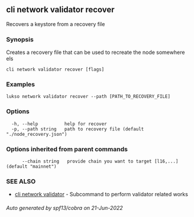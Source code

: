 ## cli network validator recover

Recovers a keystore from a recovery file

### Synopsis

Creates a recovery file that can be used to recreate the node somewhere els

```
cli network validator recover [flags]
```

### Examples

```
lukso network validator recover --path [PATH_TO_RECOVERY_FILE]
```

### Options

```
  -h, --help          help for recover
  -p, --path string   path to recovery file (default "./node_recovery.json")
```

### Options inherited from parent commands

```
      --chain string   provide chain you want to target [l16,...] (default "mainnet")
```

### SEE ALSO

* [cli network validator](cli_network_validator.md)	 - Subcommand to perform validator related works

###### Auto generated by spf13/cobra on 21-Jun-2022

